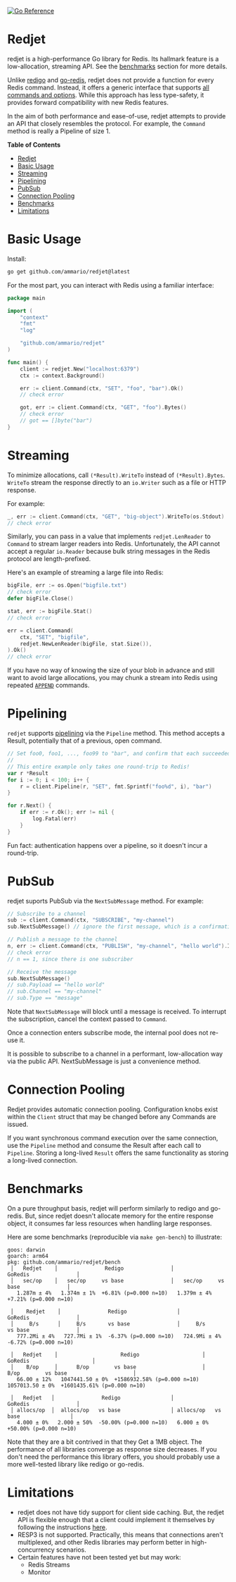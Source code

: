 [![Go Reference](https://pkg.go.dev/badge/github.com/ammario/redjet.svg)](https://pkg.go.dev/github.com/ammario/redjet)

# Redjet

redjet is a high-performance Go library for Redis. Its hallmark feature is
a low-allocation, streaming API. See the [benchmarks](#benchmarks) section for
more details.

Unlike [redigo](https://github.com/gomodule/redigo) and [go-redis](https://github.com/redis/go-redis), redjet does not provide a function for every
Redis command. Instead, it offers a generic interface that supports [all commands
and options](https://redis.io/commands/). While this approach has less
type-safety, it provides forward compatibility with new Redis features.

In the aim of both performance and ease-of-use, redjet attempts to provide
an API that closely resembles the protocol. For example, the `Command` method
is really a Pipeline of size 1.

<!-- START doctoc generated TOC please keep comment here to allow auto update -->
<!-- DON'T EDIT THIS SECTION, INSTEAD RE-RUN doctoc TO UPDATE -->
**Table of Contents**

- [Redjet](#redjet)
- [Basic Usage](#basic-usage)
- [Streaming](#streaming)
- [Pipelining](#pipelining)
- [PubSub](#pubsub)
- [Connection Pooling](#connection-pooling)
- [Benchmarks](#benchmarks)
- [Limitations](#limitations)

<!-- END doctoc generated TOC please keep comment here to allow auto update -->

# Basic Usage

Install:

```bash
go get github.com/ammario/redjet@latest
```

For the most part, you can interact with Redis using a familiar interface:

```go
package main

import (
    "context"
    "fmt"
    "log"

    "github.com/ammario/redjet"
)

func main() {
    client := redjet.New("localhost:6379")
    ctx := context.Background()

    err := client.Command(ctx, "SET", "foo", "bar").Ok()
    // check error

    got, err := client.Command(ctx, "GET", "foo").Bytes()
    // check error
    // got == []byte("bar")
}
```

# Streaming

To minimize allocations, call `(*Result).WriteTo` instead of `(*Result).Bytes`.
`WriteTo` stream the response directly to an `io.Writer` such as a file or HTTP response.

For example:

```go
_, err := client.Command(ctx, "GET", "big-object").WriteTo(os.Stdout)
// check error
```

Similarly, you can pass in a value that implements `redjet.LenReader` to
`Command` to stream larger readers into Redis. Unfortunately, the API
cannot accept a regular `io.Reader` because bulk string messages in
the Redis protocol are length-prefixed.

Here's an example of streaming a large file into Redis:

```go
bigFile, err := os.Open("bigfile.txt")
// check error
defer bigFile.Close()

stat, err := bigFile.Stat()
// check error

err = client.Command(
    ctx, "SET", "bigfile",
    redjet.NewLenReader(bigFile, stat.Size()),
).Ok()
// check error
```


If you have no way of knowing the size of your blob in advance and still
want to avoid large allocations, you may chunk a stream into Redis using repeated [`APPEND`](https://redis.io/commands/append/) commands.

# Pipelining

`redjet` supports [pipelining](https://redis.io/docs/manual/pipelining/) via the `Pipeline` method. This method accepts a Result, potentially that of a previous, open command.

```go
// Set foo0, foo1, ..., foo99 to "bar", and confirm that each succeeded.
//
// This entire example only takes one round-trip to Redis!
var r *Result
for i := 0; i < 100; i++ {
    r = client.Pipeline(r, "SET", fmt.Sprintf("foo%d", i), "bar")
}

for r.Next() {
    if err := r.Ok(); err != nil {
        log.Fatal(err)
    }
}
```

Fun fact: authentication happens over a pipeline, so it doesn't incur a round-trip.


# PubSub

redjet suports PubSub via the `NextSubMessage` method. For example:

```go
// Subscribe to a channel
sub := client.Command(ctx, "SUBSCRIBE", "my-channel")
sub.NextSubMessage() // ignore the first message, which is a confirmation of the subscription

// Publish a message to the channel
n, err := client.Command(ctx, "PUBLISH", "my-channel", "hello world").Int()
// check error
// n == 1, since there is one subscriber

// Receive the message
sub.NextSubMessage()
// sub.Payload == "hello world"
// sub.Channel == "my-channel"
// sub.Type == "message"
```

Note that `NextSubMessage` will block until a message is received. To interrupt the subscription, cancel the context passed to `Command`.

Once a connection enters subscribe mode, the internal pool does not
re-use it.

It is possible to subscribe to a channel in a performant, low-allocation way
via the public API. NextSubMessage is just a convenience method.

# Connection Pooling

Redjet provides automatic connection pooling. Configuration knobs exist
within the `Client` struct that may be changed before any Commands are
issued.

If you want synchronous command execution over the same connection,
use the `Pipeline` method and consume the Result after each call to `Pipeline`. Storing a long-lived `Result`
offers the same functionality as storing a long-lived connection.

# Benchmarks

On a pure throughput basis, redjet will perform similarly to redigo and go-redis.
But, since redjet doesn't allocate memory for the entire response object, it
consumes far less resources when handling large responses.

Here are some benchmarks (reproducible via `make gen-bench`) to illustrate:

```
goos: darwin
goarch: arm64
pkg: github.com/ammario/redjet/bench
 │   Redjet    │               Redigo               │              GoRedis               │
 │   sec/op    │   sec/op     vs base               │   sec/op     vs base               │
   1.287m ± 4%   1.374m ± 1%  +6.81% (p=0.000 n=10)   1.379m ± 4%  +7.21% (p=0.000 n=10)

 │    Redjet    │               Redigo                │               GoRedis               │
 │     B/s      │     B/s       vs base               │     B/s       vs base               │
   777.2Mi ± 4%   727.7Mi ± 1%  -6.37% (p=0.000 n=10)   724.9Mi ± 4%  -6.72% (p=0.000 n=10)

 │   Redjet    │                    Redigo                    │                   GoRedis                    │
 │    B/op     │      B/op        vs base                     │      B/op        vs base                     │
   66.00 ± 12%   1047441.50 ± 0%  +1586932.58% (p=0.000 n=10)   1057013.50 ± 0%  +1601435.61% (p=0.000 n=10)

 │   Redjet   │               Redigo                │              GoRedis               │
 │ allocs/op  │  allocs/op   vs base                │ allocs/op   vs base                │
   4.000 ± 0%   2.000 ± 50%  -50.00% (p=0.000 n=10)   6.000 ± 0%  +50.00% (p=0.000 n=10)
```


Note that they are a bit contrived in that they Get a 1MB object. The performance
of all libraries converge as response size decreases. If you don't
need the performance this library offers, you should probably use a more
well-tested library like redigo or go-redis.

# Limitations

- redjet does not have tidy support for client side caching. But, the redjet API
  is flexible enough that a client could implement it themselves by following the instructions [here](https://redis.io/docs/manual/client-side-caching/#two-connections-mode).
- RESP3 is not supported. Practically, this means that connections aren't
  multiplexed, and other Redis libraries may perform better in high-concurrency
  scenarios.
- Certain features have not been tested yet but may work:
  - Redis Streams
  - Monitor